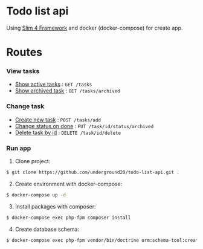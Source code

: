# Todo list api

Using [Slim 4 Framework](https://github.com/slimphp/Slim) and docker (docker-compose) for create app.

# Routes
### View tasks
* [Show active tasks](tasks/get.md) : `GET /tasks`
* [Show archived task](tasks/archived/get.md) : `GET /tasks/archived`

### Change task
* [Create new task](tasks/add/post.md) : `POST /tasks/add`
* [Change status on done](task/id/status/archived/put.md) : `PUT /task/id/status/archived`
* [Delete task by id](task/id/delete/delete.md) : `DELETE /task/id/delete`

### Run app
1. Clone project:
```sh
$ git clone https://github.com/underground20/todo-list-api.git .
```
2. Create environment with docker-compose:
```sh
$ docker-compose up -d
```
3. Install packages with composer:
```sh
$ docker-compose exec php-fpm composer install
```
4. Create database schema:
```sh
$ docker-compose exec php-fpm vendor/bin/doctrine orm:schema-tool:create
```
